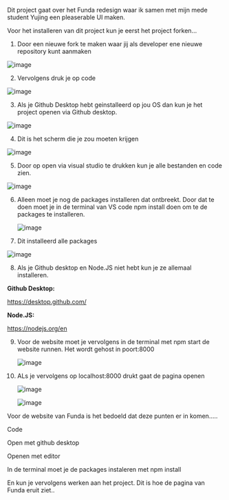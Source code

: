 Dit project gaat over het Funda redesign waar ik samen met mijn mede student Yujing een pleaserable UI maken. 


Voor het installeren van dit project kun je eerst het project forken...

1. Door een nieuwe fork te maken waar jij als developer ene nieuwe repository kunt aanmaken

![image](https://github.com/OniWithTheHoodie/pleasurable-ui/assets/144009897/fd4050f4-dc05-4565-bc3e-f88e27271cf7)

2. Vervolgens druk je op code 

![image](https://github.com/OniWithTheHoodie/pleasurable-ui/assets/144009897/b91afb22-e017-4dd9-857e-dc277fb8ac99)

3. Als je Github Desktop hebt geinstalleerd op jou OS dan kun je het project openen via Github desktop.

![image](https://github.com/OniWithTheHoodie/pleasurable-ui/assets/144009897/624952f1-e8b8-4a71-896e-710463dea8d2)

4. Dit is het scherm die je zou moeten krijgen

![image](https://github.com/OniWithTheHoodie/pleasurable-ui/assets/144009897/2493dfe8-afc8-4923-9e27-ee7a47a22fb4)

5. Door op open via visual studio te drukken kun je alle bestanden en code zien.

![image](https://github.com/OniWithTheHoodie/pleasurable-ui/assets/144009897/e2ffaec5-0ac3-4fbf-8949-ce1844c50afd)

6. Alleen moet je nog de packages installeren dat ontbreekt. Door dat te doen moet je in de terminal van VS code npm install doen om te de packages te installeren.

   ![image](https://github.com/OniWithTheHoodie/pleasurable-ui/assets/144009897/13121804-e371-4563-9425-c1e868268f00)

7. Dit installeerd alle packages

![image](https://github.com/OniWithTheHoodie/pleasurable-ui/assets/144009897/e4b7bd0b-9110-4a10-aa11-c583093eec44)

8. Als je Github desktop en Node.JS niet hebt kun je ze allemaal installeren. 

**Github Desktop:**

https://desktop.github.com/

**Node.JS:**

https://nodejs.org/en

9. Voor de website moet je vervolgens in de terminal met npm start de website runnen. Het wordt gehost in poort:8000
   
    ![image](https://github.com/OniWithTheHoodie/pleasurable-ui/assets/144009897/2967b7a4-8da1-4acb-aae4-49838b61b5b7)

10. ALs je vervolgens op localhost:8000 drukt gaat de pagina openen
    
    ![image](https://github.com/OniWithTheHoodie/pleasurable-ui/assets/144009897/ab4f9581-2627-437d-b44d-646870668a42)

    ![image](https://github.com/OniWithTheHoodie/pleasurable-ui/assets/144009897/da9c3aa4-7092-4585-9632-055e1928c225)




Voor de website van Funda is het bedoeld dat deze punten er in komen.....

Code 

Open met github desktop

Openen met editor 

In de terminal moet je de packages instaleren met npm install

En kun je vervolgens werken aan het project. Dit is hoe de pagina van Funda eruit ziet..
